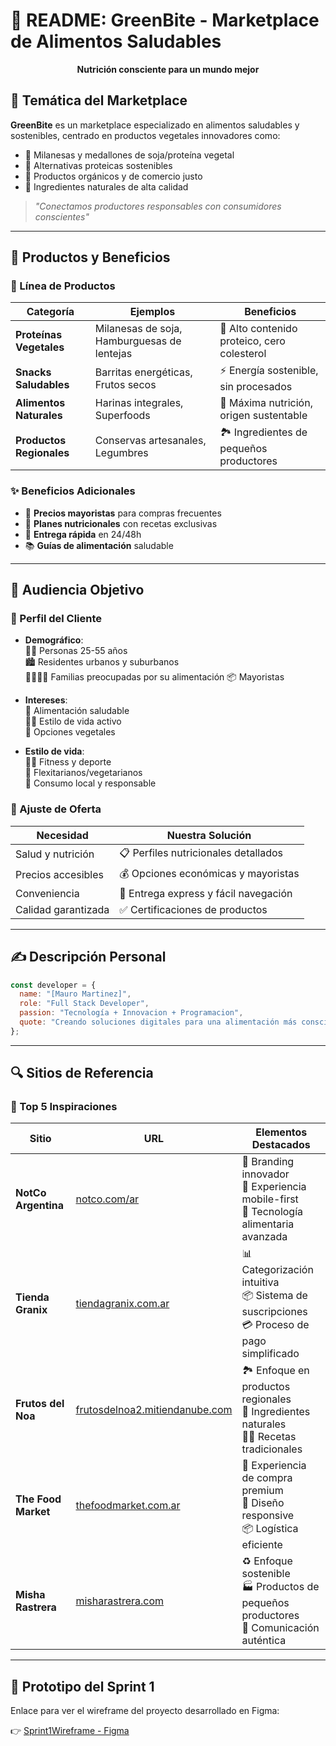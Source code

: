 # 🌱 README: GreenBite - Marketplace de Alimentos Saludables

<div align="center">
  
**Nutrición consciente para un mundo mejor**

</div>

## 🍃 Temática del Marketplace
**GreenBite** es un marketplace especializado en alimentos saludables y sostenibles, centrado en productos vegetales innovadores como:

- 🥩 Milanesas y medallones de soja/proteína vegetal  
- 🥦 Alternativas proteicas sostenibles  
- 🌿 Productos orgánicos y de comercio justo  
- 🌾 Ingredientes naturales de alta calidad  

> *"Conectamos productores responsables con consumidores conscientes"*

---

## 🛒 Productos y Beneficios

### 🧺 Línea de Productos
| Categoría | Ejemplos | Beneficios |
|-----------|----------|------------|
| **Proteínas Vegetales** | Milanesas de soja, Hamburguesas de lentejas | 🌱 Alto contenido proteico, cero colesterol |
| **Snacks Saludables** | Barritas energéticas, Frutos secos | ⚡ Energía sostenible, sin procesados |
| **Alimentos Naturales** | Harinas integrales, Superfoods | 💪 Máxima nutrición, origen sustentable |
| **Productos Regionales** | Conservas artesanales, Legumbres | 🏞️ Ingredientes de pequeños productores |

### ✨ Beneficios Adicionales
- 💼 **Precios mayoristas** para compras frecuentes
- 🧾 **Planes nutricionales** con recetas exclusivas
- 🚴 **Entrega rápida** en 24/48h
- 📚 **Guías de alimentación** saludable

---

## 👥 Audiencia Objetivo
### 🎯 Perfil del Cliente

- **Demográfico**:  
  👩‍💼 Personas 25-55 años  
  🏙️ Residentes urbanos y suburbanos  
  👨‍👩‍👧‍👦 Familias preocupadas por su alimentación
  📦 Mayoristas  

- **Intereses**:  
  🥗 Alimentación saludable  
  🏋️‍♀️ Estilo de vida activo  
  🌱 Opciones vegetales  

- **Estilo de vida**:  
  🏃‍♂️ Fitness y deporte  
  🥗 Flexitarianos/vegetarianos  
  🛒 Consumo local y responsable  

### 🔧 Ajuste de Oferta
| Necesidad | Nuestra Solución |
|-----------|------------------|
| Salud y nutrición | 📋 Perfiles nutricionales detallados |
| Precios accesibles | 💰 Opciones económicas y mayoristas |
| Conveniencia | 🚀 Entrega express y fácil navegación |
| Calidad garantizada | ✅ Certificaciones de productos |

---

## ✍️ Descripción Personal
```javascript
const developer = {
  name: "[Mauro Martinez]",
  role: "Full Stack Developer",
  passion: "Tecnología + Innovacion + Programacion",
  quote: "Creando soluciones digitales para una alimentación más consciente"
};
```

---

## 🔍 Sitios de Referencia

### 🌟 Top 5 Inspiraciones

| Sitio | URL | Elementos Destacados |
|-------|-----|----------------------|
| **NotCo Argentina** | [notco.com/ar](https://notco.com/ar) | 🎨 Branding innovador<br>📱 Experiencia mobile-first<br>🤖 Tecnología alimentaria avanzada |
| **Tienda Granix** | [tiendagranix.com.ar](https://tiendagranix.com.ar) | 📊 Categorización intuitiva<br>📦 Sistema de suscripciones<br>💳 Proceso de pago simplificado |
| **Frutos del Noa** | [frutosdelnoa2.mitiendanube.com](https://frutosdelnoa2.mitiendanube.com) | 🏞️ Enfoque en productos regionales<br>🌿 Ingredientes naturales<br>👩‍🍳 Recetas tradicionales |
| **The Food Market** | [thefoodmarket.com.ar](https://www.thefoodmarket.com.ar) | 🛒 Experiencia de compra premium<br>📱 Diseño responsive<br>📦 Logística eficiente |
| **Misha Rastrera** | [misharastrera.com](https://www.misharastrera.com) | ♻️ Enfoque sostenible<br>🏭 Productos de pequeños productores<br>💚 Comunicación auténtica |

---

## 🎨 Prototipo del Sprint 1

Enlace para ver el wireframe del proyecto desarrollado en Figma:

👉 [Sprint1Wireframe - Figma](https://www.figma.com/design/jr2EHbDBHZBXPiCvfPcTo1/Sprint1Wireframe?node-id=1-2&t=cU1ZQ4XThQuCYd7o-1)
